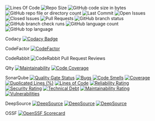 ![Lines Of Code](https://tokei.rs/b1/github/LCSOGthb/Center)
![Repo Size](https://img.shields.io/github/repo-size/LCSOGthb/Center)
![GitHub code size in bytes](https://img.shields.io/github/languages/code-size/LCSOGthb/Center)
![GitHub repo file or directory count](https://img.shields.io/github/directory-file-count/LCSOGthb/Center)
![Last Commit](https://img.shields.io/github/last-commit/LCSOGthb/Center)
![Open Issues](https://img.shields.io/github/issues/LCSOGthb/Center)
![Closed Issues](https://img.shields.io/github/issues-closed/LCSOGthb/Center)
![Pull Requests](https://img.shields.io/github/issues-pr/LCSOGthb/Center)
![GitHub branch status](https://img.shields.io/github/checks-status/LCSOGthb/Center/main)
![GitHub branch check runs](https://img.shields.io/github/check-runs/LCSOGthb/Center/main)
![GitHub language count](https://img.shields.io/github/languages/count/LCSOGthb/Center)
![GitHub top language](https://img.shields.io/github/languages/top/LCSOGthb/Center)

Codacy
[![Codacy Badge](https://app.codacy.com/project/badge/Grade/f0d3d3c1f78b44b88472e02f67ed3210)](https://app.codacy.com/gh/LCSOGthb/Center/dashboard?utm_source=gh&utm_medium=referral&utm_content=&utm_campaign=Badge_grade)

CodeFactor
[![CodeFactor](https://www.codefactor.io/repository/github/lcsogthb/center/badge)](https://www.codefactor.io/repository/github/lcsogthb/center)

CodeRabbit
![CodeRabbit Pull Request Reviews](https://img.shields.io/coderabbit/prs/github/LCSOGthb/Games?utm_source=oss&utm_medium=github&utm_campaign=LCSOGthb%2FGames&labelColor=171717&color=FF570A&link=https%3A%2F%2Fcoderabbit.ai&label=CodeRabbit+Reviews)

Qlty
[![Maintainability](https://qlty.sh/badges/9328fe4b-e641-42e5-88b1-165284c0351c/maintainability.svg)](https://qlty.sh/gh/LCSOGthb/projects/Center)
[![Code Coverage](https://qlty.sh/badges/9328fe4b-e641-42e5-88b1-165284c0351c/test_coverage.svg)](https://qlty.sh/gh/LCSOGthb/projects/Center)

SonarQube
[![Quality Gate Status](https://sonarcloud.io/api/project_badges/measure?project=LCSOGthb_center&metric=alert_status)](https://sonarcloud.io/summary/new_code?id=LCSOGthb_center)
[![Bugs](https://sonarcloud.io/api/project_badges/measure?project=LCSOGthb_center&metric=bugs)](https://sonarcloud.io/summary/new_code?id=LCSOGthb_center)
[![Code Smells](https://sonarcloud.io/api/project_badges/measure?project=LCSOGthb_center&metric=code_smells)](https://sonarcloud.io/summary/new_code?id=LCSOGthb_center)
[![Coverage](https://sonarcloud.io/api/project_badges/measure?project=LCSOGthb_center&metric=coverage)](https://sonarcloud.io/summary/new_code?id=LCSOGthb_center)
[![Duplicated Lines (%)](https://sonarcloud.io/api/project_badges/measure?project=LCSOGthb_center&metric=duplicated_lines_density)](https://sonarcloud.io/summary/new_code?id=LCSOGthb_center)
[![Lines of Code](https://sonarcloud.io/api/project_badges/measure?project=LCSOGthb_center&metric=ncloc)](https://sonarcloud.io/summary/new_code?id=LCSOGthb_center)
[![Reliability Rating](https://sonarcloud.io/api/project_badges/measure?project=LCSOGthb_center&metric=reliability_rating)](https://sonarcloud.io/summary/new_code?id=LCSOGthb_center)
[![Security Rating](https://sonarcloud.io/api/project_badges/measure?project=LCSOGthb_center&metric=security_rating)](https://sonarcloud.io/summary/new_code?id=LCSOGthb_center)
[![Technical Debt](https://sonarcloud.io/api/project_badges/measure?project=LCSOGthb_center&metric=sqale_index)](https://sonarcloud.io/summary/new_code?id=LCSOGthb_center)
[![Maintainability Rating](https://sonarcloud.io/api/project_badges/measure?project=LCSOGthb_center&metric=sqale_rating)](https://sonarcloud.io/summary/new_code?id=LCSOGthb_center)
[![Vulnerabilities](https://sonarcloud.io/api/project_badges/measure?project=LCSOGthb_center&metric=vulnerabilities)](https://sonarcloud.io/summary/new_code?id=LCSOGthb_center)

DeepSource
[![DeepSource](https://app.deepsource.com/gh/LCSOGthb/Center.svg/?label=code+coverage&show_trend=true&token=swORycKlZC3xw8J7c-zTF3A0)](https://app.deepsource.com/gh/LCSOGthb/Center/)
[![DeepSource](https://app.deepsource.com/gh/LCSOGthb/Center.svg/?label=active+issues&show_trend=true&token=swORycKlZC3xw8J7c-zTF3A0)](https://app.deepsource.com/gh/LCSOGthb/Center/)
[![DeepSource](https://app.deepsource.com/gh/LCSOGthb/Center.svg/?label=resolved+issues&show_trend=true&token=swORycKlZC3xw8J7c-zTF3A0)](https://app.deepsource.com/gh/LCSOGthb/Center/)

OSSF
[![OpenSSF Scorecard](https://api.scorecard.dev/projects/github.com/LCSOGthb/Center/badge)](https://scorecard.dev/viewer/?uri=github.com/LCSOGthb/Center)
